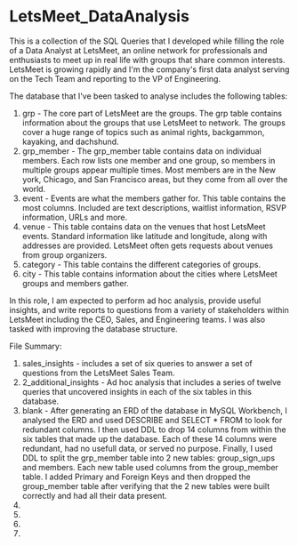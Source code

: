 # LetsMeet_DataAnalysis
This is a collection of the SQL Queries that I developed while filling the role of a Data Analyst at LetsMeet, an online network for professionals and enthusiasts to meet up in real life with groups that share common interests. LetsMeet is growing rapidly and I'm the company's first data analyst serving on the Tech Team and reporting to the VP of Engineering. 

The database that I've been tasked to analyse includes the following tables:
1. grp - The core part of LetsMeet are the groups. The grp table contains information about the groups that use LetsMeet to network. The groups cover a huge range of topics such as animal rights, backgammon, kayaking, and dachshund.
2. grp_member - The grp_member table contains data on individual members. Each row lists one member and one group, so members in multiple groups appear multiple times. Most members are in the New york, Chicago, and San Francisco areas, but they come from all over the world.
3. event - Events are what the members gather for. This table contains the most columns. Included are text descriptions, waitlist information, RSVP information, URLs and more.
4. venue - This table contains data on the venues that host LetsMeet events. Standard information like latitude and longitude, along with addresses are provided. LetsMeet often gets requests about venues from group organizers.
5. category - This table contains the different categories of groups.
6. city - This table contains information about the cities where LetsMeet groups and members gather.

In this role, I am expected to perform ad hoc analysis, provide useful insights, and write reports to questions from a variety of stakeholders within LetsMeet including the CEO, Sales, and Engineering teams. I was also tasked with improving the database structure.

File Summary:
1. sales_insights - includes a set of six queries to answer a set of questions from the LetsMeet Sales Team.
2. 2_additional_insights - Ad hoc analysis that includes a series of twelve queries that uncovered insights in each of the six tables in this database.
3. blank - After generating an ERD of the database in MySQL Workbench, I analysed the ERD and used DESCRIBE and SELECT * FROM to look for redundant columns. I then used DDL to drop 14 columns from within the six tables that made up the database. Each of these 14 columns were redundant, had no usefull data, or served no purpose. Finally, I used DDL to split the grp_member table into 2 new tables: group_sign_ups and members. Each new table used columns from the group_member table. I added Primary and Foreign Keys and then dropped the group_member table after verifying that the 2 new tables were built correctly and had all their data present.
4.
5.
6.
7.



